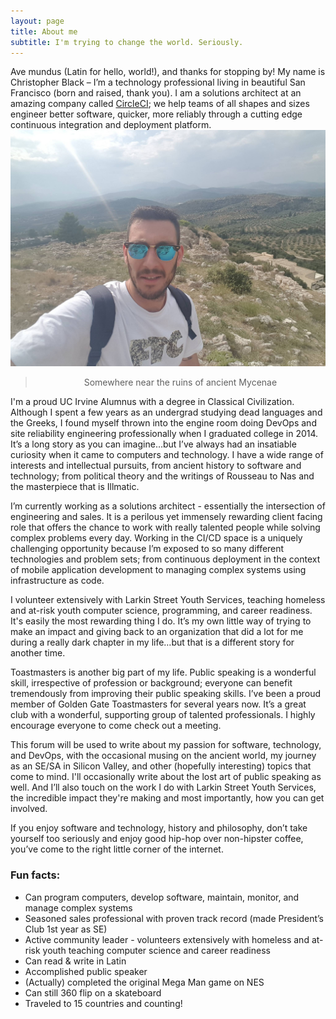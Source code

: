 ```yaml
---
layout: page
title: About me
subtitle: I'm trying to change the world. Seriously.
---
```


<p>Ave mundus (Latin for hello, world!), and thanks for stopping by! My name is Christopher Black – I’m a technology professional living in beautiful San Francisco (born and raised, thank you). I am a solutions architect at an amazing company called <a href="www.circleci.com">CircleCI</a>; we help teams of all shapes and sizes engineer better software, quicker, more reliably through a cutting edge continuous integration and deployment platform.

<img class="img-fluid" src="/assets/img/greece.jpg" alt="Demo Image">
<blockquote style="text-align: center">Somewhere near the ruins of ancient Mycenae</blockquote>

<p>I'm a proud UC Irvine Alumnus with a degree in Classical Civilization. Although I spent a few years as an undergrad studying dead languages and the Greeks, I found myself thrown into the engine room doing DevOps and site reliability engineering professionally when I graduated college in 2014. It’s a long story as you can imagine…but I’ve always had an insatiable curiosity when it came to computers and technology. I have a wide range of interests and intellectual pursuits, from ancient history to software and technology; from political theory and the writings of Rousseau to Nas and the masterpiece that is Illmatic.</p>

<p>I’m currently working as a solutions architect - essentially the intersection of engineering and sales. It is a perilous yet immensely rewarding client facing role that offers the chance to work with really talented people while solving complex problems every day. Working in the CI/CD space is a uniquely challenging opportunity because I’m exposed to so many different technologies and problem sets; from continuous deployment in the context of mobile application development to managing complex systems using infrastructure as code.

<p>I volunteer extensively with Larkin Street Youth Services, teaching homeless and at-risk youth computer science, programming, and career readiness. It's easily the most rewarding thing I do. It’s my own little way of trying to make an impact and giving back to an organization that did a lot for me during a really dark chapter in my life…but that is a different story for another time.</p>

<p>Toastmasters is another big part of my life. Public speaking is a wonderful skill, irrespective of profession or background; everyone can benefit tremendously from improving their public speaking skills. I’ve been a proud member of Golden Gate Toastmasters for several years now. It’s a great club with a wonderful, supporting group of talented professionals. I highly encourage everyone to come check out a meeting.</p>

<p>This forum will be used to write about my passion for software, technology, and DevOps, with the occasional musing on the ancient world, my journey as an SE/SA in Silicon Valley, and other (hopefully interesting) topics that come to mind. I'll occasionally write about the lost art of public speaking as well. And I’ll also touch on the work I do with Larkin Street Youth Services, the incredible impact they're making and most importantly, how you can get involved.</p>

<p>If you enjoy software and technology, history and philosophy, don’t take yourself too seriously and enjoy good hip-hop over non-hipster coffee, you’ve come to the right little corner of the internet.</p>

<h3>Fun facts:</h3>
<ul>
	<li>Can program computers, develop software, maintain, monitor, and manage complex systems</li>
	<li>Seasoned sales professional with proven track record (made President’s Club 1st year as SE)</li>
	<li>Active community leader - volunteers extensively with homeless and at-risk youth teaching computer science and career readiness</li>
	<li>Can read & write in Latin</li>
	<li>Accomplished public speaker</li>
	<li>(Actually) completed the original Mega Man game on NES</li>
	<li>Can still 360 flip on a skateboard</li>
	<li>Traveled to 15 countries and counting!</li>
</ul>

